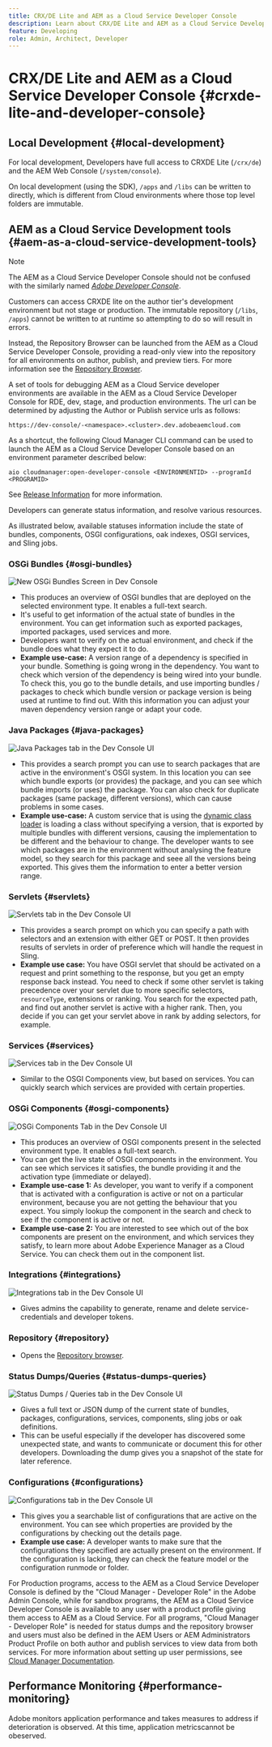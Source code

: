 ```yaml
---
title: CRX/DE Lite and AEM as a Cloud Service Developer Console
description: Learn about CRX/DE Lite and AEM as a Cloud Service Developer Console
feature: Developing
role: Admin, Architect, Developer
---
```


# CRX/DE Lite and AEM as a Cloud Service Developer Console {#crxde-lite-and-developer-console}

## Local Development {#local-development}

For local development, Developers have full access to CRXDE Lite (`/crx/de`)  and the AEM Web Console (`/system/console`).

On local development (using the SDK), `/apps` and `/libs` can be written to directly, which is different from Cloud environments where those top level folders are immutable.

## AEM as a Cloud Service Development tools {#aem-as-a-cloud-service-development-tools}

>[!NOTE]
>The AEM as a Cloud Service Developer Console should not be confused with the similarly named [*Adobe Developer Console*](https://developer.adobe.com/developer-console/).
>

Customers can access CRXDE lite on the author tier's development environment but not stage or production. The immutable repository (`/libs`, `/apps`) cannot be written to at runtime so attempting to do so will result in errors.

Instead, the Repository Browser can be launched from the AEM as a Cloud Service Developer Console, providing a read-only view into the repository for all environments on author, publish, and preview tiers. For more information see the [Repository Browser](/help/implementing/developing/tools/repository-browser.md).

A set of tools for debugging AEM as a Cloud Service developer environments are available in the AEM as a Cloud Service Developer Console for RDE, dev, stage, and production environments. The url can be determined by adjusting the Author or Publish service urls as follows:

`https://dev-console/-<namespace>.<cluster>.dev.adobeaemcloud.com`

As a shortcut, the following Cloud Manager CLI command can be used to launch the AEM as a Cloud Service Developer Console based on an environment parameter described below:

`aio cloudmanager:open-developer-console <ENVIRONMENTID> --programId <PROGRAMID>`

See [Release Information](/help/release-notes/home.md) for more information.

Developers can generate status information, and resolve various resources.

As illustrated below, available statuses information include the state of bundles, components, OSGI configurations, oak indexes, OSGI services, and Sling jobs.

### OSGi Bundles {#osgi-bundles}

![New OSGi Bundles Screen in Dev Console](/help/implementing/developing/introduction/assets/osgi-bundles.png)

* This produces an overview of OSGI bundles that are deployed on the selected environment type. It enables a full-text search. 
* It's useful to get information of the actual state of bundles in the environment. You can get information such as exported packages, imported packages, used services and more. 
* Developers want to verify on the actual environment, and check if the bundle does what they expect it to do. 
* **Example use-case:** A version range of a dependency is specified in your bundle. Something is going wrong in the dependency. You want to check which version of the dependency is being wired into your bundle. To check this, you go to the bundle details, and use importing bundles / packages to check which bundle version or package version is being used at runtime to find out. With this information you can adjust your maven dependency version range or adapt your code.

### Java Packages {#java-packages}

![Java Packages tab in the Dev Console UI](/help/implementing/developing/introduction/assets/java-packages-dev-console-ui.png)

* This provides a search prompt you can use to search packages that are active in the environment's OSGI system. In this location you can see which bundle exports (or provides) the package, and you can see which bundle imports (or uses) the package. You can also check for duplicate packages (same package, different versions), which can cause problems in some cases. 
* **Example use-case:** A custom service that is using the [dynamic class loader](https://sling.apache.org/apidocs/sling9/org/apache/sling/commons/classloader/DynamicClassLoaderManager.html) is loading a class without specifying a version, that is exported by multiple bundles with different versions, causing the implementation to be different and the behaviour to change. The developer wants to see which packages are in the environment without analysing the feature model, so they search for this package and seee all the versions being exported. This gives them the information to enter a better version range. 

### Servlets {#servlets}

![Servlets tab in the Dev Console UI](/help/implementing/developing/introduction/assets/servlets-dev-console-ui.png)

* This provides a search prompt on which you can specify a path with selectors and an extension with either GET or POST. It then provides results of servlets in order of preference which will handle the request in Sling.
* **Example use case:** You have OSGI servlet that should be activated on a request and print something to the response, but you get an empty response back instead. You need to check if some other servlet is taking precedence over your servlet due to more specific selectors, `resourceType`, extensions or ranking. You search for the expected path, and find out another servlet is active with a higher rank. Then, you decide if you can get your servlet above in rank by adding selectors, for example. 

### Services {#services}

![Services tab in the Dev Console UI](/help/implementing/developing/introduction/assets/services-dev-console.png)

* Similar to the OSGI Components view, but based on services. You can quickly search which services are provided with certain properties. 

### OSGi Components {#osgi-components}

![OSGi Components Tab in the Dev Console UI](/help/implementing/developing/introduction/assets/osgi-components-dev-console.png)

* This produces an overview of OSGI components present in the selected environment type. It enables a full-text search. 
* You can get the live state of OSGI components in the environment. You can see which services it satisfies, the bundle providing it and the activation type (immediate or delayed).
* **Example use-case 1:** As developer, you want to verify if a component that is activated with a configuration is active or not on a particular environment, because you are not getting the behaviour that you expect. You simply lookup the component in the search and check to see if the component is active or not.
* **Example use-case 2:** You are interested to see which out of the box components are present on the environment, and which services they satisfy, to learn more about Adobe Experience Manager as a Cloud Service. You can check them out in the component list. 

### Integrations {#integrations}

![Integrations tab in the Dev Console UI](/help/implementing/developing/introduction/assets/integrations-dev-console-ui.png)

* Gives admins the capability to generate, rename and delete service-credentials and developer tokens.

### Repository {#repository}

* Opens the [Repository browser](/help/implementing/developing/tools/repository-browser.md).

### Status Dumps/Queries {#status-dumps-queries}

![Status Dumps / Queries tab in the Dev Console UI](/help/implementing/developing/introduction/assets/status-dumps-queries.png)

* Gives a full text or JSON dump of the current state of bundles, packages, configurations, services, components, sling jobs or oak definitions.
* This can be useful especially if the developer has discovered some unexpected state, and wants to communicate or document this for other developers. Downloading the dump gives you a snapshot of the state for later reference.

### Configurations {#configurations}

![Configurations tab in the Dev Console UI](/help/implementing/developing/introduction/assets/configurations-dev-console.png)

* This gives you a searchable list of configurations that are active on the environment. You can see which properties are provided by the configurations by checking out the details page.
* **Example use case:** A developer wants to make sure that the configurations they specified are actually present on the environment. If the configuration is lacking, they can check the feature model or the configuration runmode or folder.

For Production programs, access to the AEM as a Cloud Service Developer Console is defined by the "Cloud Manager - Developer Role" in the Adobe Admin Console, while for sandbox programs, the AEM as a Cloud Service Developer Console is available to any user with a product profile giving them access to AEM as a Cloud Service. For all programs, "Cloud Manager - Developer Role" is needed for status dumps and the repository browser and users must also be defined in the AEM Users or AEM Administrators Product Profile on both author and publish services to view data from both services. For more information about setting up user permissions, see [Cloud Manager Documentation](https://experienceleague.adobe.com/docs/experience-manager-cloud-manager/using/requirements/setting-up-users-and-roles.html).

## Performance Monitoring {#performance-monitoring}

Adobe monitors application performance and takes measures to address if deterioration is observed. At this time, application metricscannot be obeserved.